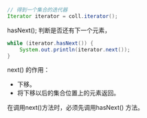 ```java
// 得到一个集合的迭代器
Iterator iterator = coll.iterator();
```



hasNext(); 判断是否还有下一个元素，



```java
while (iterator.hasNext()) {
	System.out.println(iterator.next());
}
```

next() 的作用：

- 下移。
- 将下移以后的集合位置上的元素返回。 

在调用next()方法时，必须先调用hasNext() 方法。